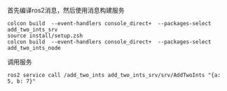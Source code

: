 首先编译ros2消息，然后使用消息构建服务


```
colcon build  --event-handlers console_direct+  --packages-select add_two_ints_srv
source install/setup.zsh
colcon build  --event-handlers console_direct+  --packages-select add_two_ints_node
```

调用服务

`ros2 service call /add_two_ints add_two_ints_srv/srv/AddTwoInts "{a: 5, b: 7}"`